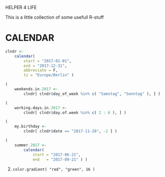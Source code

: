 HELPER 4 LIFE

This is a little collection of some usefull R-stuff

# CALENDAR

```R
clndr <- 
	calendar( 
		start = "2017-01-01", 
		end = "2017-12-31", 
		abbreviate = F, 
		tz = "Europe/Berlin" )

(
	weekends.in.2017 <-
		clndr[ clndr$day_of_week %in% c( "Samstag", "Sonntag" ), ] )

(
	working.days.in.2017 <-
		clndr[ clndr$day.of.week %in% c( 2 : 6 ), ] )

(
	my.birthday <-
		clndr[ clndr$date == "2017-11-28", -2 ] )

(
	summer.2017 <-
		calendar(
			start = "2017-06-21",
			end   = "2017-09-21" ) )
```

2.
	`color.gradient( "red", "green", 16 )`
	

